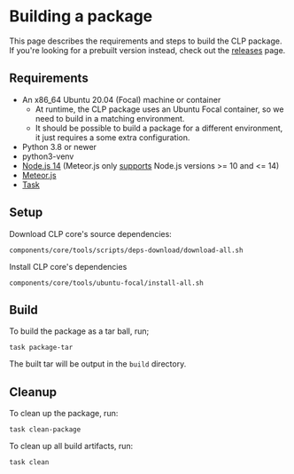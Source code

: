 # Building a package

This page describes the requirements and steps to build the CLP package. If you're looking for a
prebuilt version instead, check out the [releases](https://github.com/y-scope/clp/releases) page.

## Requirements

* An x86_64 Ubuntu 20.04 (Focal) machine or container
  * At runtime, the CLP package uses an Ubuntu Focal container, so we need to build in a matching
    environment.
  * It should be possible to build a package for a different environment, it just requires a some
    extra configuration.
* Python 3.8 or newer
* python3-venv
* [Node.js 14](https://nodejs.org/download/release/v14.21.3/) (Meteor.js only
  [supports](https://docs.meteor.com/install#prereqs-node) Node.js versions >= 10 and <= 14)
* [Meteor.js](https://docs.meteor.com/install.html#installation)
* [Task](https://taskfile.dev/)

## Setup

Download CLP core's source dependencies:

```shell
components/core/tools/scripts/deps-download/download-all.sh
```

Install CLP core's dependencies

```shell
components/core/tools/ubuntu-focal/install-all.sh
```

## Build

To build the package as a tar ball, run;

```shell
task package-tar
```

The built tar will be output in the `build` directory.

## Cleanup

To clean up the package, run:

```shell
task clean-package
```

To clean up all build artifacts, run:

```shell
task clean
```
